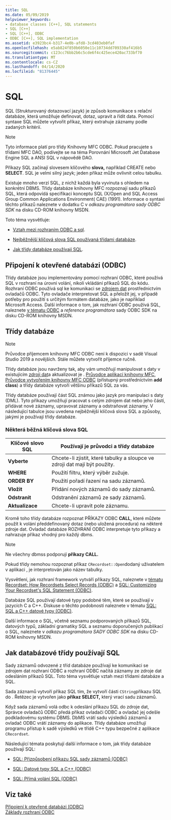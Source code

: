 ```yaml
---
title: SQL
ms.date: 05/09/2019
helpviewer_keywords:
- database classes [C++], SQL statements
- SQL [C++]
- SQL [C++], ODBC
- ODBC [C++], SQL implementation
ms.assetid: e3923bc4-b317-4e0b-afd8-3cd403eb0faf
ms.openlocfilehash: e5ab824f850b6050e11c10734dd709330af416b5
ms.sourcegitcommit: c123cc76bb2b6c5cde6f4c425ece420ac733bf70
ms.translationtype: MT
ms.contentlocale: cs-CZ
ms.lasthandoff: 04/14/2020
ms.locfileid: "81376445"
---
```

# <a name="sql"></a>SQL

SQL (Strukturovaný dotazovací jazyk) je způsob komunikace s relační databáze, která umožňuje definovat, dotaz, upravit a řídit data. Pomocí syntaxe SQL můžete vytvořit příkaz, který extrahuje záznamy podle zadaných kritérií.

> [!NOTE]
> Tyto informace platí pro třídy Knihovny MFC ODBC. Pokud pracujete s třídami MFC DAO, podívejte se na téma Porovnání Microsoft Jet Database Engine SQL a ANSI SQL v nápovědě DAO.

Příkazy SQL začínají slovesem klíčového **slova,** například CREATE nebo **SELECT**. SQL je velmi silný jazyk; jeden příkaz může ovlivnit celou tabulku.

Existuje mnoho verzí SQL, z nichž každá byla vyvinuta s ohledem na konkrétní DBMS. Třídy databáze knihovny MFC rozpoznají sadu příkazů SQL, která odpovídá specifikaci konceptu SQL (X/Open and SQL Access Group Common Applications Environment( CAE) (1991). Informace o syntaxi těchto příkazů naleznete v dodatku C v *odkazu programátora* *sady ODBC SDK* na disku CD-ROM knihovny MSDN.

Toto téma vysvětluje:

- [Vztah mezi rozhraním ODBC a sql](#_core_open_database_connectivity_.28.odbc.29).

- [Nejběžnější klíčová slova SQL používaná třídami databáze](#_core_the_database_classes).

- [Jak třídy databáze používají SQL](#_core_how_the_database_classes_use_sql).

## <a name="open-database-connectivity-odbc"></a><a name="_core_open_database_connectivity_.28.odbc.29"></a>Připojení k otevřené databázi (ODBC)

Třídy databáze jsou implementovány pomocí rozhraní ODBC, které používá SQL v rozhraní na úrovni volání, nikoli vkládání příkazů SQL do kódu. Rozhraní ODBC používá sql ke komunikaci se [zdrojem dat](../../data/odbc/data-source-odbc.md) prostřednictvím ovladačů ODBC. Tyto ovladače interpretovat SQL a přeložit jej, v případě potřeby pro použití s určitým formátem databáze, jako je například Microsoft Access. Další informace o tom, jak rozhraní ODBC používá SQL, naleznete [v tématu ODBC](../../data/odbc/odbc-basics.md) a *reference programátora* sady ODBC SDK na disku CD-ROM knihovny MSDN.

## <a name="database-classes"></a><a name="_core_the_database_classes"></a>Třídy databáze

> [!NOTE]
> Průvodce příjemcem knihovny MFC ODBC není k dispozici v sadě Visual Studio 2019 a novějších. Stále můžete vytvořit příjemce ručně.

Třídy databáze jsou navrženy tak, aby vám umožňují manipulovat s daty v existujícím [zdroji dat](../../data/odbc/data-source-odbc.md)a aktualizovat je . [Průvodce aplikací knihovny MFC](../../mfc/reference/database-support-mfc-application-wizard.md), [Průvodce vytvořením knihovny MFC ODBC](../../mfc/reference/adding-an-mfc-odbc-consumer.md) (přístupný prostřednictvím **add class**) a třídy databáze vytvoří většinu příkazů SQL za vás.

Třídy databáze používají část SQL známou jako jazyk pro manipulaci s daty (DML). Tyto příkazy umožňují pracovat s celým zdrojem dat nebo jeho částí, přidávat nové záznamy, upravovat záznamy a odstraňovat záznamy. V následující tabulce jsou uvedena nejběžnější klíčová slova SQL a způsoby, jakými je používají třídy databáze.

### <a name="some-common-sql-keywords"></a>Některá běžná klíčová slova SQL

|Klíčové slovo SQL|Používají je průvodci a třídy databáze|
|-----------------|---------------------------------------------|
|**Vyberte**|Chcete-li zjistit, které tabulky a sloupce ve zdroji dat mají být použity.|
|**WHERE**|Použití filtru, který výběr zužuje.|
|**ORDER BY**|Použití pořadí řazení na sadu záznamů.|
|**Vložit**|Přidání nových záznamů do sady záznamů.|
|**Odstranit**|Odstranění záznamů ze sady záznamů.|
|**Aktualizace**|Chcete-li upravit pole záznamu.|

Kromě toho třídy databáze rozpoznat PŘÍKAZY ODBC **CALL,** které můžete použít k volání předdefinovaný dotaz (nebo uložená procedura) na některé zdroje dat. Ovladač databáze ROZHRANÍ ODBC interpretuje tyto příkazy a nahrazuje příkaz vhodný pro každý dbms.

> [!NOTE]
> Ne všechny dbmss podporují **příkazy CALL.**

Pokud třídy nemohou rozpoznat příkaz `CRecordset::Open`dodaný uživatelem v aplikaci , je interpretován jako název tabulky.

Vysvětlení, jak rozhraní framework vytváří příkazy SQL, naleznete v [tématu Recordset: How Recordsets Select Records (ODBC)](../../data/odbc/recordset-how-recordsets-select-records-odbc.md) a [SQL: Customizing Your Recordset's SQL Statement (ODBC)](../../data/odbc/sql-customizing-your-recordsets-sql-statement-odbc.md).

Databáze SQL používají datové typy podobné těm, které se používají v jazycích C a C++. Diskuse o těchto podobností naleznete v tématu [SQL: SQL a C++ datové typy (ODBC)](../../data/odbc/sql-sql-and-cpp-data-types-odbc.md).

Další informace o SQL, včetně seznamu podporovaných příkazů SQL, datových typů, základní gramatiky SQL a seznamu doporučených publikací o SQL, naleznete v *odkazu programátora* *SADY ODBC SDK* na disku CD-ROM knihovny MSDN.

## <a name="how-the-database-classes-use-sql"></a><a name="_core_how_the_database_classes_use_sql"></a>Jak databázové třídy používají SQL

Sady záznamů odvozené z tříd databáze používají ke komunikaci se zdrojem dat rozhraní ODBC a rozhraní ODBC načítá záznamy ze zdroje dat odesláním příkazů SQL. Toto téma vysvětluje vztah mezi třídami databáze a SQL.

Sada záznamů vytvoří příkaz SQL tím, že vytvoří části `CString`příkazu SQL do . Řetězec je vytvořen jako **příkaz SELECT,** který vrací sadu záznamů.

Když sada záznamů volá odbc k odeslání příkazu SQL do zdroje dat, Správce ovladačů ODBC předá příkaz ovladači ODBC a ovladač jej odešle podkladovému systému DBMS. DbMS vrátí sadu výsledků záznamů a ovladač ODBC vrátí záznamy do aplikace. Třídy databáze umožňují programu přístup k sadě výsledků ve třídě C++ typu bezpečné z aplikace `CRecordset`.

Následující témata poskytují další informace o tom, jak třídy databáze používají SQL:

- [SQL: Přizpůsobení příkazu SQL sady záznamů (ODBC)](../../data/odbc/sql-customizing-your-recordsets-sql-statement-odbc.md)

- [SQL: Datové typy SQL a C++ (ODBC)](../../data/odbc/sql-sql-and-cpp-data-types-odbc.md)

- [SQL: Přímá volání SQL (ODBC)](../../data/odbc/sql-making-direct-sql-calls-odbc.md)

## <a name="see-also"></a>Viz také

[Připojení k otevřené databázi (ODBC)](../../data/odbc/open-database-connectivity-odbc.md)<br/>
[Základy rozhraní ODBC](../../data/odbc/odbc-basics.md)
